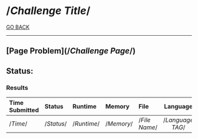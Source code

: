 # /*Challenge Title*/

[GO BACK](../README.md)

___

## [Page Problem](/*Challenge Page*/)

## Status:

### Results

| Time Submitted | Status     | Runtime     | Memory     | File          |     Language     |
| :------------- | :--------- | :---------- | :--------- | :------------ | :--------------: |
| /*Time*/       | /*Status*/ | /*Runtime*/ | /*Memory*/ | /*File Name*/ | /*Language TAG*/ |
